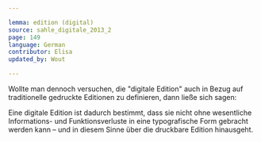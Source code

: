 ```yaml
---

lemma: edition (digital)
source: sahle_digitale_2013_2
page: 149
language: German
contributor: Elisa
updated_by: Wout

---
```


Wollte man dennoch versuchen, die "digitale Edition" auch in Bezug auf traditionelle gedruckte Editionen zu definieren, dann ließe sich sagen:

Eine digitale Edition ist dadurch bestimmt, dass sie nicht ohne wesentliche Informations- und Funktionsverluste in eine typografische Form gebracht werden kann – und in diesem Sinne über die druckbare Edition hinausgeht.
